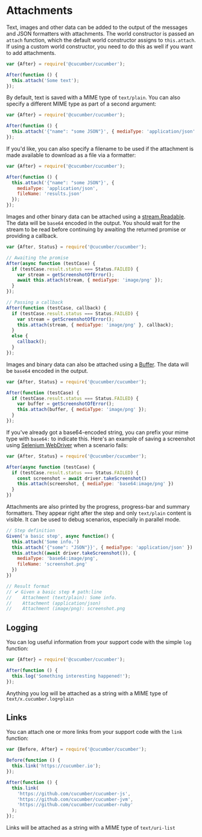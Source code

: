 # Attachments

Text, images and other data can be added to the output of the messages and JSON formatters with attachments.
The world constructor is passed an `attach` function,
which the default world constructor assigns to `this.attach`. If using a custom world constructor,
you need to do this as well if you want to add attachments.

```javascript
var {After} = require('@cucumber/cucumber');

After(function () {
  this.attach('Some text');
});
```

By default, text is saved with a MIME type of `text/plain`.  You can also specify
a different MIME type as part of a second argument:

```javascript
var {After} = require('@cucumber/cucumber');

After(function () {
  this.attach('{"name": "some JSON"}', { mediaType: 'application/json' });
});
```

If you'd like, you can also specify a filename to be used if the attachment is made available to download as a file via a formatter:

```javascript
var {After} = require('@cucumber/cucumber');

After(function () {
  this.attach('{"name": "some JSON"}', {
    mediaType: 'application/json',
    fileName: 'results.json'
  });
});
```

Images and other binary data can be attached using a [stream.Readable](https://nodejs.org/api/stream.html).
The data will be `base64` encoded in the output.
You should wait for the stream to be read before continuing by awaiting the returned promise or providing a callback.

```javascript
var {After, Status} = require('@cucumber/cucumber');

// Awaiting the promise
After(async function (testCase) {
  if (testCase.result.status === Status.FAILED) {
    var stream = getScreenshotOfError();
    await this.attach(stream, { mediaType: 'image/png' });
  }
});

// Passing a callback
After(function (testCase, callback) {
  if (testCase.result.status === Status.FAILED) {
    var stream = getScreenshotOfError();
    this.attach(stream, { mediaType: 'image/png' }, callback);
  }
  else {
    callback();
  }
});
```

Images and binary data can also be attached using a [Buffer](https://nodejs.org/api/buffer.html).
The data will be `base64` encoded in the output.

```javascript
var {After, Status} = require('@cucumber/cucumber');

After(function (testCase) {
  if (testCase.result.status === Status.FAILED) {
    var buffer = getScreenshotOfError();
    this.attach(buffer, { mediaType: 'image/png' });
  }
});
```

If you've already got a base64-encoded string, you can prefix your mime type with `base64:` to indicate this. Here's an example of saving a screenshot using [Selenium WebDriver](https://www.npmjs.com/package/selenium-webdriver)
when a scenario fails:

```javascript
var {After, Status} = require('@cucumber/cucumber');

After(async function (testCase) {
  if (testCase.result.status === Status.FAILED) {
    const screenshot = await driver.takeScreenshot()
    this.attach(screenshot, { mediaType: 'base64:image/png' })
  }
})
```

Attachments are also printed by the progress, progress-bar and summary formatters.
They appear right after the step and only `text/plain` content is visible.
It can be used to debug scenarios, especially in parallel mode.

```javascript
// Step definition
Given('a basic step', async function() {
  this.attach('Some info.')
  this.attach('{"some": "JSON"}}', { mediaType: 'application/json' })
  this.attach((await driver.takeScreenshot()), {
    mediaType: 'base64:image/png',
    fileName: 'screenshot.png'
  })
})

// Result format
// ✔ Given a basic step # path:line
//    Attachment (text/plain): Some info.
//    Attachment (application/json)
//    Attachment (image/png): screenshot.png
```

## Logging

You can log useful information from your support code with the simple `log` function:

```javascript
var {After} = require('@cucumber/cucumber');

After(function () {
  this.log('Something interesting happened!');
});
```

Anything you log will be attached as a string with a MIME type of `text/x.cucumber.log+plain`

## Links

You can attach one or more links from your support code with the `link` function:

```javascript
var {Before, After} = require('@cucumber/cucumber');

Before(function () {
  this.link('https://cucumber.io');
});

After(function () {
  this.link(
    'https://github.com/cucumber/cucumber-js',
    'https://github.com/cucumber/cucumber-jvm',
    'https://github.com/cucumber/cucumber-ruby'
  );
});
```

Links will be attached as a string with a MIME type of `text/uri-list`